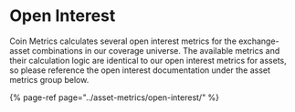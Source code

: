 # Open Interest

Coin Metrics calculates several open interest metrics for the exchange-asset combinations in our coverage universe. The available metrics and their calculation logic are identical to our open interest metrics for assets, so please reference the open interest documentation under the asset metrics group below. 

{% page-ref page="../asset-metrics/open-interest/" %}




